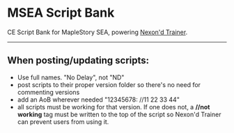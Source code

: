 # MSEA Script Bank
CE Script Bank for MapleStory SEA, powering [Nexon'd Trainer](https://github.com/md35-gk/Nexond-Trainer).

-----

## When posting/updating scripts:
- Use full names. "No Delay", not "ND"
- post scripts to their proper version folder so there's no need for commenting versions
- add an AoB wherever needed "12345678: //11 22 33 44"
- all scripts must be working for that version. If one does not, a **//not working** tag must be written to the top of the script so Nexon'd Trainer can prevent users from using it.
